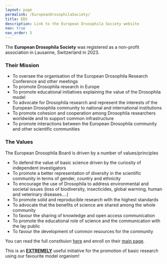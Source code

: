 ```yaml
---
layout: page
permalink: /EuropeanDrosophilaSociety/
title: EDS
description: Link to the European Drosophila Society website
nav: true
nav_order: 5
---
```


The <b>European Drosophila Society</b> was registered as a non-profit association in Lausanne, Switzerland in 2023.

<h3>Their Mission</h3>
<ul>
  <li>To oversee the organisation of the European Drosophila Research Conference and other meetings</li>
  <li>To promote Drosophila research in Europe</li>
  <li>To promote educational initiatives explaining the value of the Drosophila model</li>
  <li>To advocate for Drosophila research and represent the interests of the European Drosophila community to national and international institutions</li>
  <li>To promote cohesion and cooperation among Drosophila researchers worldwide and to support common infrastructure</li>
  <li>To promote interactions between the European Drosophila community and other scientific communities</li>
</ul> 

<h3>The Values</h3>

The European Drosophila Board is driven by a number of values/principles
<ul>
  <li>To defend the value of basic science driven by the curiosity of independent investigators</li>
  <li>To promote a better representation of diversity in the scientific community in terms of gender, country and ethnicity</li>
  <li>To encourage the use of Drosophila to address environmental and societal issues (loss of biodiversity, insecticides, global warming, human and veterinary diseases….)</li>
  <li>To promote solid and reproducible research with the highest standards</li>
  <li>To advocate that the benefits of science are shared among the whole community</li>
  <li>To favour the sharing of knowledge and open access communication</li>
  <li>To promote the educational role of science and the communication with the lay public</li>
  <li>To favour the development of common resources for the community</li>
</ul>


You can read the full constituion <a href = "https://europeandrosophilasociety.org/constitution">here</a> and enroll on their <a href = "https://europeandrosophilasociety.org/">main page</a>.

This is an <b><u>EXTREMELY</b></u> useful initiative for the promotion of basic research using our favourite model organism!